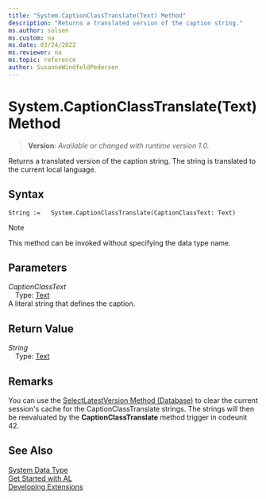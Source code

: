 ```yaml
---
title: "System.CaptionClassTranslate(Text) Method"
description: "Returns a translated version of the caption string."
ms.author: solsen
ms.custom: na
ms.date: 03/24/2022
ms.reviewer: na
ms.topic: reference
author: SusanneWindfeldPedersen
---
```

[//]: # (START>DO_NOT_EDIT)
[//]: # (IMPORTANT:Do not edit any of the content between here and the END>DO_NOT_EDIT.)
[//]: # (Any modifications should be made in the .xml files in the ModernDev repo.)
# System.CaptionClassTranslate(Text) Method
> **Version**: _Available or changed with runtime version 1.0._

Returns a translated version of the caption string. The string is translated to the current local language.


## Syntax
```AL
String :=   System.CaptionClassTranslate(CaptionClassText: Text)
```
> [!NOTE]
> This method can be invoked without specifying the data type name.
## Parameters
*CaptionClassText*  
&emsp;Type: [Text](../text/text-data-type.md)  
A literal string that defines the caption.  


## Return Value
*String*  
&emsp;Type: [Text](../text/text-data-type.md)  



[//]: # (IMPORTANT: END>DO_NOT_EDIT)

## Remarks

You can use the [SelectLatestVersion Method \(Database\)](../../methods-auto/database/database-selectlatestversion-method.md) to clear the current session's cache for the CaptionClassTranslate strings. The strings will then be reevaluated by the **CaptionClassTranslate** method trigger in codeunit 42.  


## See Also

[System Data Type](system-data-type.md)  
[Get Started with AL](../../devenv-get-started.md)  
[Developing Extensions](../../devenv-dev-overview.md)